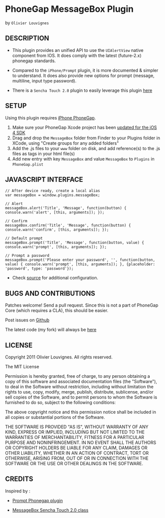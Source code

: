 # PhoneGap MessageBox Plugin #
by `Olivier Louvignes`

## DESCRIPTION ##

* This plugin provides an unified API to use the `UIAlertView` native component from IOS. It does comply with the latest (future-2.x) phonegap standards.

* Compared to the `iPhone/Prompt` plugin, it is more documented & simpler to understand. It does also provide new options for prompt (message, multiline, input type password).

* There is a `Sencha Touch 2.0` plugin to easily leverage this plugin [here](https://github.com/mgcrea/sencha-touch-plugins/blob/master/PhonegapMessageBox.js)

## SETUP ##

Using this plugin requires [iPhone PhoneGap](http://github.com/phonegap/phonegap-iphone).

1. Make sure your PhoneGap Xcode project has been [updated for the iOS 4 SDK](http://wiki.phonegap.com/Upgrade-your-PhoneGap-Xcode-Template-for-iOS-4)
2. Drag and drop the `MessageBox` folder from Finder to your Plugins folder in XCode, using "Create groups for any added folders"
3. Add the .js files to your `www` folder on disk, and add reference(s) to the .js files as <link> tags in your html file(s)
4. Add new entry with key `MessageBox` and value `MessageBox` to `Plugins` in `PhoneGap.plist`

## JAVASCRIPT INTERFACE ##

    // After device ready, create a local alias
    var messageBox = window.plugins.messageBox;

    // Alert
    messageBox.alert('Title', 'Message', function(button) { console.warn('alert', [this, arguments]); });

    // Confirm
    messageBox.confirm('Title', 'Message', function(button) { console.warn('confirm', [this, arguments]); });

    // Default prompt
    messageBox.prompt('Title', 'Message', function(button, value) { console.warn('prompt', [this, arguments]); });

    // Prompt a password
    messageBox.prompt('Please enter your password', '', function(button, value) { console.warn('prompt', [this, arguments]); }, {placeholder: 'password', type: 'password'});

* Check [source](http://github.com/mgcrea/phonegap-plugins/tree/master/iPhone/MessageBox/MessageBox.js) for additional configuration.

## BUGS AND CONTRIBUTIONS ##

Patches welcome! Send a pull request. Since this is not a part of PhoneGap Core (which requires a CLA), this should be easier.

Post issues on [Github](http://github.com/phonegap/phonegap-plugins/issues)

The latest code (my fork) will always be [here](http://github.com/mgcrea/phonegap-plugins/tree/master/iPhone/MessageBox/)

## LICENSE ##

Copyright 2011 Olivier Louvignes. All rights reserved.

The MIT License

Permission is hereby granted, free of charge, to any person obtaining a copy of this software and associated documentation files (the "Software"), to deal in the Software without restriction, including without limitation the rights to use, copy, modify, merge, publish, distribute, sublicense, and/or sell copies of the Software, and to permit persons to whom the Software is furnished to do so, subject to the following conditions:

The above copyright notice and this permission notice shall be included in all copies or substantial portions of the Software.

THE SOFTWARE IS PROVIDED "AS IS", WITHOUT WARRANTY OF ANY KIND, EXPRESS OR IMPLIED, INCLUDING BUT NOT LIMITED TO THE WARRANTIES OF MERCHANTABILITY, FITNESS FOR A PARTICULAR PURPOSE AND NONINFRINGEMENT. IN NO EVENT SHALL THE AUTHORS OR COPYRIGHT HOLDERS BE LIABLE FOR ANY CLAIM, DAMAGES OR OTHER LIABILITY, WHETHER IN AN ACTION OF CONTRACT, TORT OR OTHERWISE, ARISING FROM, OUT OF OR IN CONNECTION WITH THE SOFTWARE OR THE USE OR OTHER DEALINGS IN THE SOFTWARE.

## CREDITS ##

Inspired by :

* [Prompt Phonegap plugin](https://github.com/phonegap/phonegap-plugins/tree/master/iPhone/Prompt)

* [MessageBox Sencha Touch 2.0 class](http://docs.sencha.com/touch/2-0/#!/api/Ext.MessageBox)
